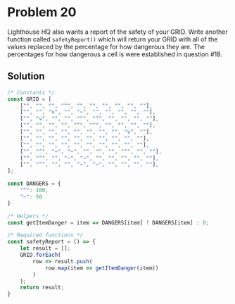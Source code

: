 # Problem 20

Lighthouse HQ also wants a report of the safety of your GRID. Write another function called `safetyReport()` which will return your GRID with all of the values replaced by the percentage for how dangerous they are. The percentages for how dangerous a cell is were established in question #18.

## Solution

```javascript
/* Constants */
const GRID = [
    ["", "", "", "^", "", "", "", "", "", ""],
    ["", "", "v", "", "~", "", "", "", "", ""],
    ["", "v", "", "", "^", "^", "", "", "", ""],
    ["", "", "", "", "^", "^", "", "", "", ""],
    ["", "", "", "", "", "", "", "", "v", ""],
    ["", "", "", "", "", "", "", "", "", ""],
    ["", "", "", "", "", "", "", "", "", ""],
    ["", "^", "~", "~", "", "", "", "^", "", ""],
    ["", "^", "", "~", "~", "", "", "", "", ""],
    ["", "^", "", "", "~", "~", "", "", "", ""],
];

const DANGERS = {
    "^": 100,
    "~": 50
}

/* Helpers */
const getItemDanger = item => DANGERS[item] ? DANGERS[item] : 0;

/* Required functions */
const safetyReport = () => {
    let result = [];
    GRID.forEach(
        row => result.push(
            row.map(item => getItemDanger(item))
        )
    );
    return result;
}
```